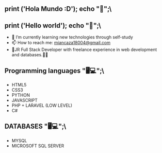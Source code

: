 ## print ('Hola Mundo :D'); echo "👋";\
## print ('Hello world'); echo "👋";\
- 🌱 I’m currently learning new technologies through self-study
- 📫 How to reach me: miancaza18004@gmail.com
- 🍼JR Full Stack Developer with freelance experience in web development and databases.🤷‍♂️

## Programming languages "🖥💻";\

-  HTML5
- CSS3
- PYTHON
- JAVASCRIPT
- PHP + LARAVEL (LOW LEVEL)
- C#

## DATABASES "🖥💻";\
- MYSQL
- MICROSOFT SQL SERVER
<!--

